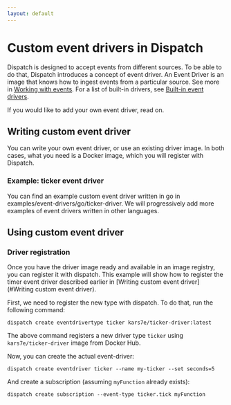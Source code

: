 ```yaml
---
layout: default
---
```


# Custom event drivers in Dispatch

Dispatch is designed to accept events from different sources. To be able to do that, Dispatch introduces a concept of event driver.
An Event Driver is an image that knows how to ingest events from a particular source. See more in [Working with events](working-with-events.md).
For a list of built-in drivers, see [Built-in event drivers](built-in-event-drivers.md).

If you would like to add your own event driver, read on.

## Writing custom event driver

You can write your own event driver, or use an existing driver image. In both cases, what you need is a Docker image, which
you will register with Dispatch.

### Example: ticker event driver

You can find an example custom event driver written in go in examples/event-drivers/go/ticker-driver. We will
progressively add more examples of event drivers written in other languages.

## Using custom event driver

### Driver registration

Once you have the driver image ready and available in an image registry, you can register it with dispatch. 
This example will show how to register the timer event driver described earlier in [Writing custom event driver](#Writing custom event driver).

First, we need to register the new type with dispatch. To do that, run the following command:
```
dispatch create eventdrivertype ticker kars7e/ticker-driver:latest
```
The above command registers a new driver type `ticker` using `kars7e/ticker-driver` image from Docker Hub.

Now, you can create the actual event-driver:

```
dispatch create eventdriver ticker --name my-ticker --set seconds=5
```

And create a subscription (assuming `myFunction` already exists):

```
dispatch create subscription --event-type ticker.tick myFunction
```

